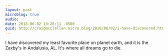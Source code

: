 ```yaml
---
layout: post
microblog: true
audio: 
date: 2018-06-02 13:26:11 -0500
guid: http://craigmcclellan.micro.blog/2018/06/02/i-have-discovered.html
---
```

I have discovered my least favorite place on planet earth, and it is the Zaxby's in Andalusia, AL. It's where all dreams go to die.
